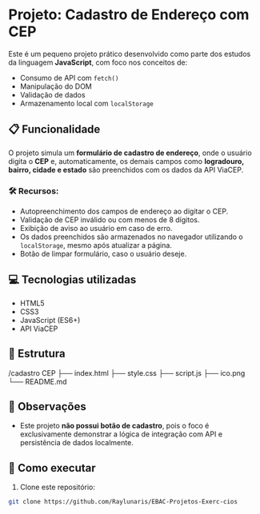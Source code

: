 # Projeto: Cadastro de Endereço com CEP

Este é um pequeno projeto prático desenvolvido como parte dos estudos da linguagem **JavaScript**, com foco nos conceitos de:

- Consumo de API com `fetch()`
- Manipulação do DOM
- Validação de dados
- Armazenamento local com `localStorage`

## 📋 Funcionalidade

O projeto simula um **formulário de cadastro de endereço**, onde o usuário digita o **CEP** e, automaticamente, os demais campos como **logradouro, bairro, cidade e estado** são preenchidos com os dados da API ViaCEP.

### 🛠️ Recursos:

- Autopreenchimento dos campos de endereço ao digitar o CEP.
- Validação de CEP inválido ou com menos de 8 dígitos.
- Exibição de aviso ao usuário em caso de erro.
- Os dados preenchidos são armazenados no navegador utilizando o `localStorage`, mesmo após atualizar a página.
- Botão de limpar formulário, caso o usuário deseje.

## 💻 Tecnologias utilizadas

- HTML5
- CSS3
- JavaScript (ES6+)
- API ViaCEP

## 📁 Estrutura

/cadastro CEP
├── index.html
├── style.css
├── script.js
├── ico.png
└── README.md

## 📌 Observações

- Este projeto **não possui botão de cadastro**, pois o foco é exclusivamente demonstrar a lógica de integração com API e persistência de dados localmente.

## 🚀 Como executar

1. Clone este repositório:
```bash
git clone https://github.com/Raylunaris/EBAC-Projetos-Exerc-cios